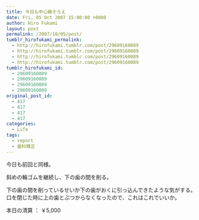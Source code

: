 ```yaml
---
title: 今日も中心線そろえ
date: Fri, 05 Oct 2007 15:00:00 +0000
author: Hiro Fukami
layout: post
permalink: /2007/10/05/post/
tumblr_hirofukami_permalink:
  - http://hirofukami.tumblr.com/post/29609160089
  - http://hirofukami.tumblr.com/post/29609160089
  - http://hirofukami.tumblr.com/post/29609160089
  - http://hirofukami.tumblr.com/post/29609160089
tumblr_hirofukami_id:
  - 29609160089
  - 29609160089
  - 29609160089
  - 29609160089
original_post_id:
  - 417
  - 417
  - 417
  - 417
categories:
  - Life
tags:
  - report
  - 歯科矯正
---
```

<div class="section">
  <p>
    今日も前回と同様。
  </p>
  
  <p>
    斜めの輪ゴムを継続し、下の歯の間を削る。
  </p>
  
  <p>
    下の歯の間を削っているせいか下の歯がおくに引っ込んできたような気がする。口を閉じた時に上の歯とぶつからなくなったので、これはこれでいいか。
  </p>
  
  <p>
    本日の清算 ： ￥5,000
  </p>
</div>
